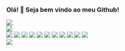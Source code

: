 ### Olá! 👋 Seja bem vindo ao meu Github!
<div>
<img src=https://github-readme-stats.vercel.app/api?username=vtrtga&show_icons=true&theme=dark />
</div>
<div>
  <img src=https://github-readme-stats.vercel.app/api/top-langs/?username=vtrtga&layout=compact />
</div>

<div>
<img src=https://img.shields.io/badge/npm-CB3837?style=for-the-badge&logo=npm&logoColor=white/>
<img src=https://img.shields.io/badge/Node.js-339933?style=for-the-badge&logo=nodedotjs&logoColor=white/>
<img src=https://img.shields.io/badge/React-20232A?style=for-the-badge&logo=react&logoColor=61DAFB/>
<img src=https://img.shields.io/badge/React_Router-CA4245?style=for-the-badge&logo=react-router&logoColor=white/>
<img src=https://img.shields.io/badge/Redux-593D88?style=for-the-badge&logo=redux&logoColor=white/>
<img src=https://img.shields.io/badge/HTML5-E34F26?style=for-the-badge&logo=html5&logoColor=white/>
<img src=https://img.shields.io/badge/JavaScript-323330?style=for-the-badge&logo=javascript&logoColor=F7DF1E/>
<img src=https://img.shields.io/badge/json-5E5C5C?style=for-the-badge&logo=json&logoColor=white/>
<img src=https://img.shields.io/badge/eslint-3A33D1?style=for-the-badge&logo=eslint&logoColor=white/>
<img src=https://img.shields.io/badge/Bootstrap-563D7C?style=for-the-badge&logo=bootstrap&logoColor=white/>
<img src=https://img.shields.io/badge/MySQL-005C84?style=for-the-badge&logo=mysql&logoColor=white/>
</div>

<img src=https://www.codewars.com/users/vtrtga/badges/small/>
